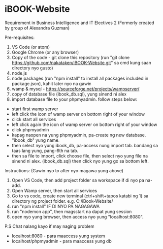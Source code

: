 # iBOOK-Website
Requirement in Business Intelligence and IT Electives 2 (Formerly created by group of Alexandra Guzman)

Pre-requisites:
1) VS Code (or atom)
2) Google Chrome (or any browser)
3) Copy of the code - git clone this repository (run "git clone https://github.com/nakataken/iBOOK-Website.git" sa cmd kung saan directory nyo gusto)
5) node.js 
6) node packages (run "npm install" to install all packages included in package.json), kahit later nyo na gawin 
7) wamp & mysql - https://sourceforge.net/projects/wampserver/
8) copy of database file (ibook_db.sql), yung sinend ni alex
9) import database file to your phpmyadmin. follow steps below:
  * start first wamp server
  * left click the icon of wamp server on bottom right of your window
  * click start all services
  * left click again the icon of wamp server on bottom right of your window
  * click phpmyadmin
  * kapag naopen na yung phpmyadmin, pa-create ng new database. "ibook_db" yung name.
  * then select nyo yung ibook_db, pa-access nung import tab. bandang sa taas lang yung, pang-6th na tab.
  * then sa file to import, click choose file, then select nyo yung file na sinend ni alex. (ibook_db.sql) then click nyo yung go sa bottom left.

Instructions: (Gawin nyo to after nyo magawa yung above)
1) Open VS Code, then add project folder sa workspace if di nyo pa na-add.
2) Open Wamp server, then start all services
3) Go to vs code, create new terminal (ctrl+shift+tapos katabi ng 1) sa directory ng project folder.
  e.g. C:/iBook-Website/
4) run "npm install" IF DI NYO PA NAGAGAWA
5) run "nodemon app", then magsstart na dapat yung session
6) open nyo yung browser, then access nyo yung "localhost:8080". 

P.S Chat nalang kayo if may naging problem
* localhost:8080 - para maaccess yung system
* localhost/phpmyadmin - para maaccess yung db
